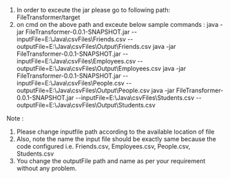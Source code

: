 1. In order to exceute the jar please go to following path:
	FileTransformer/target
2. on cmd on the above path and exceute below  sample commands :
java -jar FileTransformer-0.0.1-SNAPSHOT.jar --inputFile=E:\Java\csvFiles\Friends.csv --outputFile=E:\Java\csvFiles\Output\Friends.csv
java -jar FileTransformer-0.0.1-SNAPSHOT.jar --inputFile=E:\Java\csvFiles\Employees.csv --outputFile=E:\Java\csvFiles\Output\Employees.csv
java -jar FileTransformer-0.0.1-SNAPSHOT.jar --inputFile=E:\Java\csvFiles\People.csv --outputFile=E:\Java\csvFiles\Output\People.csv
java -jar FileTransformer-0.0.1-SNAPSHOT.jar --inputFile=E:\Java\csvFiles\Students.csv --outputFile=E:\Java\csvFiles\Output\Students.csv


Note : 
1. Please change inputfile path according to the available location of file
2. Also, note the name the input file should be exactly same because the code configured i.e. Friends.csv, Employees.csv, People.csv, Students.csv
3. You change the outputFile path and name as per your requirement without any problem.

